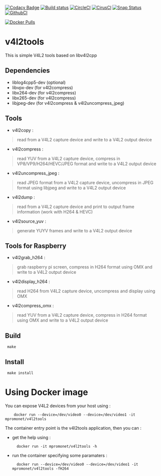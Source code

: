 [![Codacy Badge](https://api.codacy.com/project/badge/Grade/0c2b3215b77a4a6f82d977986bca7842)](https://www.codacy.com/app/michelpromonet_2643/v4l2tools?utm_source=github.com&utm_medium=referral&utm_content=mpromonet/v4l2tools&utm_campaign=badger)
[![Build status](https://travis-ci.org/mpromonet/v4l2tools.png)](https://travis-ci.org/mpromonet/v4l2tools)
[![CircleCI](https://circleci.com/gh/mpromonet/v4l2tools.svg?style=shield)](https://circleci.com/gh/mpromonet/v4l2tools)
[![CirusCI](https://api.cirrus-ci.com/github/mpromonet/v4l2tools.svg?branch=master)](https://cirrus-ci.com/github/mpromonet/v4l2tools)
[![Snap Status](https://snapcraft.io//v4l2tools/badge.svg)](https://snapcraft.io/v4l2tools)
[![GithubCI](https://github.com/mpromonet/v4l2tools/workflows/C/C++%20CI/badge.svg)](https://github.com/mpromonet/v4l2tools/actions)

[![Docker Pulls](https://img.shields.io/docker/pulls/mpromonet/v4l2tools.svg)](https://hub.docker.com/r/mpromonet/v4l2tools/)

v4l2tools
====================

This is simple V4L2 tools based on libv4l2cpp

Dependencies
------------
 - liblog4cpp5-dev (optional)
 - libvpx-dev      (for v4l2compress)
 - libx264-dev     (for v4l2compress)
 - libx265-dev     (for v4l2compress)
 - libjpeg-dev     (for v4l2compress & v4l2uncompress_jpeg)
 
Tools
-------

 - v4l2copy          : 

>	read from a V4L2 capture device and write to a V4L2 output device

 - v4l2compress  : 

>	read YUV from a V4L2 capture device, compress in VP8/VP9/H264/HEVC/JPEG format and write to a V4L2 output device

 - v4l2uncompress_jpeg : 

>	read JPEG format from a V4L2 capture device, uncompress in JPEG format using libjpeg and write to a V4L2 output device

 - v4l2dump          : 

>	read from a V4L2 capture device and print to output frame information (work with H264 & HEVC)

 - v4l2source_yuv :
 
>	generate YUYV frames and write to a V4L2 output device

Tools for Raspberry
-------------------

 - v4l2grab_h264     : 

>	grab raspberry pi screen, compress in H264 format using OMX and write to a V4L2 output device

 - v4l2display_h264     : 

>	read H264 from V4L2 capture device, uncompress and display using OMX

 - v4l2compress_omx : 

>	read YUV from a V4L2 capture device, compress in H264 format using OMX and write to a V4L2 output device

Build
-----

     make

Install
-------

     make install

Using Docker image
===============

You can expose V4L2 devices from your host using :

        docker run --device=/dev/video0 --device=/dev/video1 -it mpromonet/v4l2tools

The container entry point is the v4l2tools application, then you can :

* get the help using :

        docker run -it mpromonet/v4l2tools -h

* run the container specifying some paramaters :

        docker run --device=/dev/video0 --device=/dev/video1 -it mpromonet/v4l2tools -fH264
